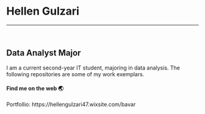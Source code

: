 <h1> Hellen Gulzari </h1>

<hr>

<br>
<section color="grey">

<h2>Data Analyst Major </h2>

I am a current second-year IT student, majoring in data analysis. The following repositories are some of my work exemplars.  


<h4>Find me on the web 🌏</h4>
Portfollio: 
https://hellengulzari47.wixsite.com/bavar
</section>
